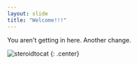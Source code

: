```yaml
---
layout: slide
title: "Welcome!!!"
---
```


You aren't getting in here. Another change.

![steroidtocat](https://octodex.github.com/images/steroidtocat.png)
{: .center}
